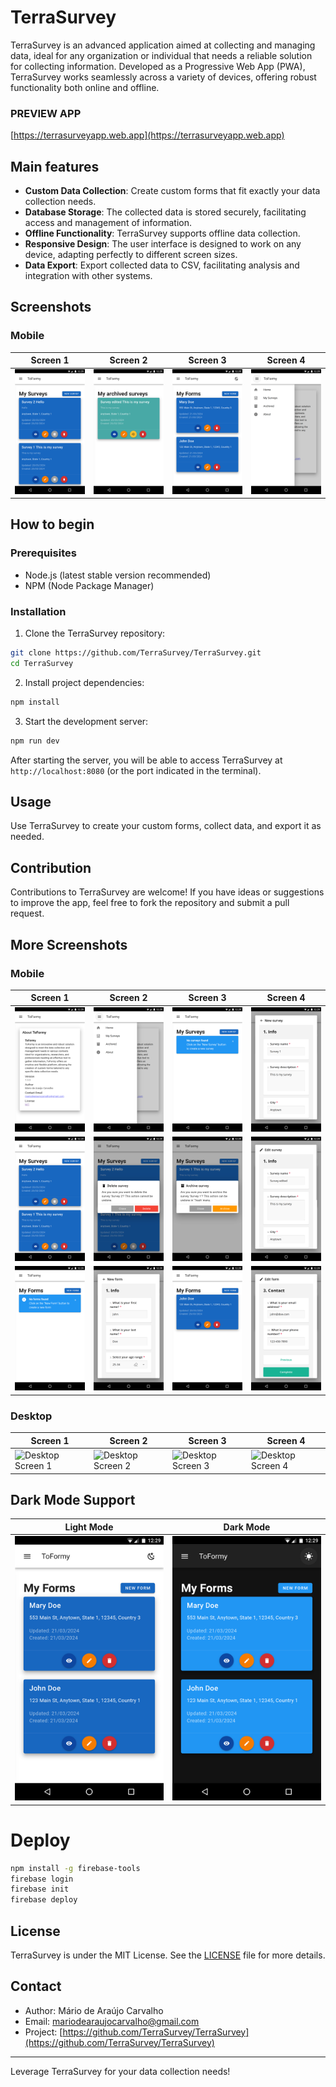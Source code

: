 # TerraSurvey

TerraSurvey is an advanced application aimed at collecting and managing data, ideal for any organization or individual that needs a reliable solution for collecting information. Developed as a Progressive Web App (PWA), TerraSurvey works seamlessly across a variety of devices, offering robust functionality both online and offline.

### PREVIEW APP
[https://terrasurveyapp.web.app](https://terrasurveyapp.web.app)

## Main features

- **Custom Data Collection**: Create custom forms that fit exactly your data collection needs.
- **Database Storage**: The collected data is stored securely, facilitating access and management of information.
- **Offline Functionality**: TerraSurvey supports offline data collection.
- **Responsive Design**: The user interface is designed to work on any device, adapting perfectly to different screen sizes.
- **Data Export**: Export collected data to CSV, facilitating analysis and integration with other systems.

## Screenshots

### Mobile

| Screen 1 | Screen 2 | Screen 3 | Screen 4 |
| --- | --- | --- | --- |
| ![Mobile Screen 5](screenshots/mobile/image_05.png) | ![Mobile Screen 13](screenshots/mobile/image_13.png) | ![Mobile Screen 14](screenshots/mobile/image_14.png) | ![Mobile Screen 02](screenshots/mobile/image_02.png) |

## How to begin

### Prerequisites

- Node.js (latest stable version recommended)
- NPM (Node Package Manager)

### Installation

1. Clone the TerraSurvey repository:

```bash
git clone https://github.com/TerraSurvey/TerraSurvey.git
cd TerraSurvey
```

2. Install project dependencies:

```bash
npm install
```

3. Start the development server:

```bash
npm run dev
```

After starting the server, you will be able to access TerraSurvey at `http://localhost:8080` (or the port indicated in the terminal).

## Usage

Use TerraSurvey to create your custom forms, collect data, and export it as needed.

## Contribution

Contributions to TerraSurvey are welcome! If you have ideas or suggestions to improve the app, feel free to fork the repository and submit a pull request.

## More Screenshots

### Mobile

| Screen 1 | Screen 2 | Screen 3 | Screen 4 |
| --- | --- | --- | --- |
| ![Mobile Screen 1](screenshots/mobile/image_01.png) | ![Mobile Screen 2](screenshots/mobile/image_02.png) | ![Mobile Screen 3](screenshots/mobile/image_03.png) | ![Mobile Screen 4](screenshots/mobile/image_04.png) |
| ![Mobile Screen 5](screenshots/mobile/image_05.png) | ![Mobile Screen 6](screenshots/mobile/image_06.png) | ![Mobile Screen 7](screenshots/mobile/image_07.png) | ![Mobile Screen 8](screenshots/mobile/image_08.png) |
| ![Mobile Screen 9](screenshots/mobile/image_09.png) | ![Mobile Screen 10](screenshots/mobile/image_10.png) | ![Mobile Screen 11](screenshots/mobile/image_11.png) | ![Mobile Screen 12](screenshots/mobile/image_12.png) |

### Desktop

| Screen 1 | Screen 2 | Screen 3 | Screen 4 |
| --- | --- | --- | --- |
| ![Desktop Screen 1](URL_DA_IMAGEM_1_DESKTOP) | ![Desktop Screen 2](URL_DA_IMAGEM_2_DESKTOP) | ![Desktop Screen 3](URL_DA_IMAGEM_3_DESKTOP) | ![Desktop Screen 4](URL_DA_IMAGEM_4_DESKTOP) |


## Dark Mode Support
| Light Mode | Dark Mode |
| --- | --- |
| ![Mobile Screen 14](screenshots/mobile/image_14.png) | ![Mobile Screen 15](screenshots/mobile/image_15.png) |

# Deploy
```bash
npm install -g firebase-tools
firebase login
firebase init
firebase deploy
```
## License

TerraSurvey is under the MIT License. See the [LICENSE](LICENSE) file for more details.

## Contact

- Author: Mário de Araújo Carvalho
- Email: mariodearaujocarvalho@gmail.com
- Project: [https://github.com/TerraSurvey/TerraSurvey](https://github.com/TerraSurvey/TerraSurvey)

---

Leverage TerraSurvey for your data collection needs!